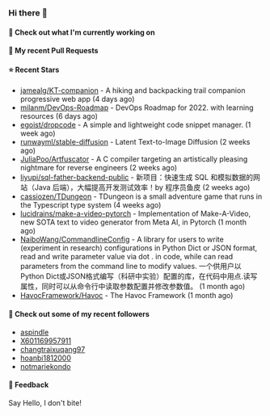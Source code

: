 ### Hi there 👋

#### 👷 Check out what I'm currently working on

#### 🔨 My recent Pull Requests


#### ⭐ Recent Stars

- [jamealg/KT-companion](https://github.com/jamealg/KT-companion) - A hiking and backpacking trail companion progressive web app (4 days ago)
- [milanm/DevOps-Roadmap](https://github.com/milanm/DevOps-Roadmap) - DevOps Roadmap for 2022. with learning resources (6 days ago)
- [egoist/dropcode](https://github.com/egoist/dropcode) - A simple and lightweight code snippet manager. (1 week ago)
- [runwayml/stable-diffusion](https://github.com/runwayml/stable-diffusion) - Latent Text-to-Image Diffusion (2 weeks ago)
- [JuliaPoo/Artfuscator](https://github.com/JuliaPoo/Artfuscator) - A C compiler targeting an artistically pleasing nightmare for reverse engineers (2 weeks ago)
- [liyupi/sql-father-backend-public](https://github.com/liyupi/sql-father-backend-public) - 新项目：快速生成 SQL 和模拟数据的网站（Java 后端），大幅提高开发测试效率！by 程序员鱼皮 (2 weeks ago)
- [cassiozen/TDungeon](https://github.com/cassiozen/TDungeon) - TDungeon is a small adventure game that runs in the Typescript type system (4 weeks ago)
- [lucidrains/make-a-video-pytorch](https://github.com/lucidrains/make-a-video-pytorch) - Implementation of Make-A-Video, new SOTA text to video generator from Meta AI, in Pytorch (1 month ago)
- [NaiboWang/CommandlineConfig](https://github.com/NaiboWang/CommandlineConfig) - A library for users to write (experiment in research) configurations in Python Dict or JSON format, read and write parameter value via dot . in code, while can read parameters from the command line to modify values. 一个供用户以Python Dict或JSON格式编写（科研中实验）配置的库，在代码中用点.读写属性，同时可以从命令行中读取参数配置并修改参数值。 (1 month ago)
- [HavocFramework/Havoc](https://github.com/HavocFramework/Havoc) - The Havoc Framework (1 month ago)

#### 👯 Check out some of my recent followers

- [aspindle](https://github.com/aspindle)
- [X601169957911](https://github.com/X601169957911)
- [changtraixuqang97](https://github.com/changtraixuqang97)
- [hoanbi1812000](https://github.com/hoanbi1812000)
- [notmariekondo](https://github.com/notmariekondo)

#### 💬 Feedback

Say Hello, I don't bite!